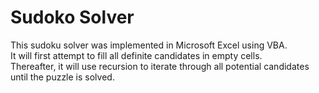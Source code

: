 # Sudoko Solver

This sudoku solver was implemented in Microsoft Excel using VBA.  
It will first attempt to fill all definite candidates in empty cells.  
Thereafter, it will use recursion to iterate through all potential candidates until the puzzle is solved.
